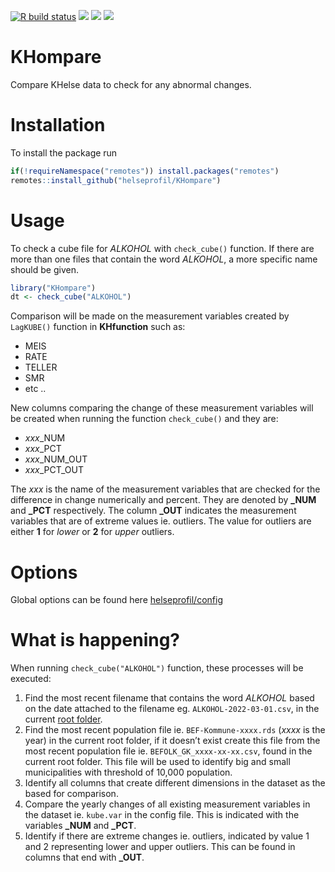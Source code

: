 
[![R build
status](https://github.com/helseprofil/KHompare/workflows/R-CMD-check/badge.svg)](https://github.com/helseprofil/KHompare/actions)
[![](https://codecov.io/gh/helseprofil/KHompare/branch/main/graph/badge.svg)](https://app.codecov.io/gh/helseprofil/KHompare)
[![](https://img.shields.io/badge/lifecycle-experimental-orange.svg)](https://lifecycle.r-lib.org/articles/stages.html#experimental)
[![](https://img.shields.io/badge/devel%20version-0.0.0.9000-blue.svg)](https://github.com/helseprofil/KHompare)

# KHompare

Compare KHelse data to check for any abnormal changes.

# Installation

To install the package run

``` r
if(!requireNamespace("remotes")) install.packages("remotes")
remotes::install_github("helseprofil/KHompare")
```

# Usage

To check a cube file for *ALKOHOL* with `check_cube()` function. If
there are more than one files that contain the word *ALKOHOL*, a more
specific name should be given.

``` r
library("KHompare")
dt <- check_cube("ALKOHOL")
```

Comparison will be made on the measurement variables created by
`LagKUBE()` function in **KHfunction** such as:

-   MEIS
-   RATE
-   TELLER
-   SMR
-   etc ..

New columns comparing the change of these measurement variables will be
created when running the function `check_cube()` and they are:

-   *xxx*\_NUM
-   *xxx*\_PCT
-   *xxx*\_NUM\_OUT
-   *xxx*\_PCT\_OUT

The *xxx* is the name of the measurement variables that are checked for
the difference in change numerically and percent. They are denoted by
**\_NUM** and **\_PCT** respectively. The column **\_OUT** indicates the
measurement variables that are of extreme values ie. outliers. The value
for outliers are either **1** for *lower* or **2** for *upper* outliers.

# Options

Global options can be found here
[helseprofil/config](https://github.com/helseprofil/config/blob/main/config-khompare.yml)

# What is happening?

When running `check_cube("ALKOHOL")` function, these processes will be
executed:

1.  Find the most recent filename that contains the word *ALKOHOL* based
    on the date attached to the filename eg. `ALKOHOL-2022-03-01.csv`,
    in the current [root
    folder](https://github.com/helseprofil/config/blob/main/config-khompare.yml#L12).
2.  Find the most recent population file ie. `BEF-Kommune-xxxx.rds`
    (*xxxx* is the year) in the current root folder, if it doesn’t exist
    create this file from the most recent population file ie.
    `BEFOLK_GK_xxxx-xx-xx.csv`, found in the current root folder. This
    file will be used to identify big and small municipalities with
    threshold of 10,000 population.
3.  Identify all columns that create different dimensions in the dataset
    as the based for comparison.
4.  Compare the yearly changes of all existing measurement variables in
    the dataset ie. `kube.var` in the config file. This is indicated
    with the variables **\_NUM** and **\_PCT**.
5.  Identify if there are extreme changes ie. outliers, indicated by
    value 1 and 2 representing lower and upper outliers. This can be
    found in columns that end with **\_OUT**.
